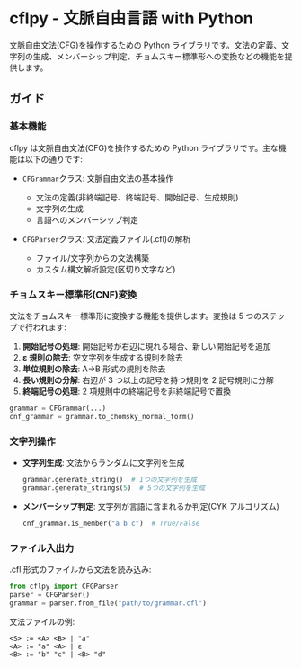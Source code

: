 # cflpy - 文脈自由言語 with Python

文脈自由文法(CFG)を操作するための Python ライブラリです。文法の定義、文字列の生成、メンバーシップ判定、チョムスキー標準形への変換などの機能を提供します。

## ガイド

### 基本機能

cflpy は文脈自由文法(CFG)を操作するための Python ライブラリです。主な機能は以下の通りです:

- `CFGrammar`クラス: 文脈自由文法の基本操作

  - 文法の定義(非終端記号、終端記号、開始記号、生成規則)
  - 文字列の生成
  - 言語へのメンバーシップ判定

- `CFGParser`クラス: 文法定義ファイル(.cfl)の解析
  - ファイル/文字列からの文法構築
  - カスタム構文解析設定(区切り文字など)

### チョムスキー標準形(CNF)変換

文法をチョムスキー標準形に変換する機能を提供します。変換は 5 つのステップで行われます:

1. **開始記号の処理**: 開始記号が右辺に現れる場合、新しい開始記号を追加
2. **ε 規則の除去**: 空文字列を生成する規則を除去
3. **単位規則の除去**: A→B 形式の規則を除去
4. **長い規則の分解**: 右辺が 3 つ以上の記号を持つ規則を 2 記号規則に分解
5. **終端記号の処理**: 2 項規則中の終端記号を非終端記号で置換

```python
grammar = CFGrammar(...)
cnf_grammar = grammar.to_chomsky_normal_form()
```

### 文字列操作

- **文字列生成**: 文法からランダムに文字列を生成

  ```python
  grammar.generate_string()  # 1つの文字列を生成
  grammar.generate_strings(5)  # 5つの文字列を生成
  ```

- **メンバーシップ判定**: 文字列が言語に含まれるか判定(CYK アルゴリズム)
  ```python
  cnf_grammar.is_member("a b c")  # True/False
  ```

### ファイル入出力

.cfl 形式のファイルから文法を読み込み:

```python
from cflpy import CFGParser
parser = CFGParser()
grammar = parser.from_file("path/to/grammar.cfl")
```

文法ファイルの例:

```
<S> := <A> <B> | "a"
<A> := "a" <A> | ε
<B> := "b" "c" | <B> "d"
```
